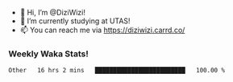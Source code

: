 - 👋 Hi, I’m @DiziWizi!
- 🌱 I’m currently studying at UTAS!
- 📫 You can reach me via https://diziwizi.carrd.co/

### Weekly Waka Stats!
<!--START_SECTION:waka-->

```text
Other   16 hrs 2 mins   █████████████████████████   100.00 %
```

<!--END_SECTION:waka-->
